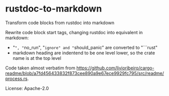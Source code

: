 # rustdoc-to-markdown

Transform code blocks from rustdoc into markdown

Rewrite code block start tags, changing rustdoc into equivalent in markdown:
- "```", "```no_run", "```ignore" and "```should_panic" are converted to "```rust"
- markdown heading are indentend to be one level lower, so the crate name is at the top level

Code taken almost verbatim from <https://github.com/livioribeiro/cargo-readme/blob/a7fd456433832f873cee890a9e67ece9929fc795/src/readme/process.rs>.

License: Apache-2.0
